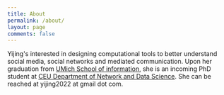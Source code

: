 ```yaml
---
title: About
permalink: /about/
layout: page
comments: false
---
```


Yijing's interested in designing computational tools to better understand social media, social networks and mediated communication. Upon her graduation from [UMich School of information](https://www.si.umich.edu/), she is an incoming PhD student at [CEU Department of Network and Data Science](https://networkdatascience.ceu.edu/). She can be reached at yijing2022 at gmail dot com. 
